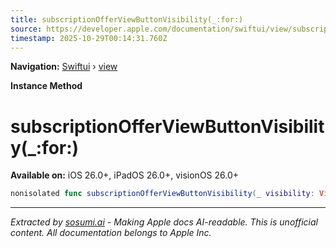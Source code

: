 ```yaml
---
title: subscriptionOfferViewButtonVisibility(_:for:)
source: https://developer.apple.com/documentation/swiftui/view/subscriptionofferviewbuttonvisibility(_:for:)
timestamp: 2025-10-29T00:14:31.760Z
---
```


**Navigation:** [Swiftui](/documentation/swiftui) › [view](/documentation/swiftui/view)

**Instance Method**

# subscriptionOfferViewButtonVisibility(_:for:)

**Available on:** iOS 26.0+, iPadOS 26.0+, visionOS 26.0+

```swift
nonisolated func subscriptionOfferViewButtonVisibility(_ visibility: Visibility, for buttonKinds: SubscriptionOfferViewButtonKind...) -> some View
```

---

*Extracted by [sosumi.ai](https://sosumi.ai) - Making Apple docs AI-readable.*
*This is unofficial content. All documentation belongs to Apple Inc.*
